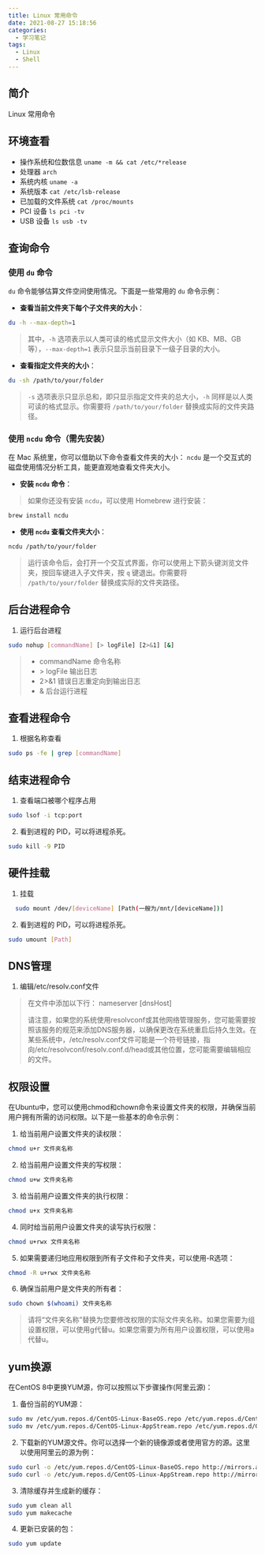 ```yaml
---
title: Linux 常用命令
date: 2021-08-27 15:18:56
categories:
  - 学习笔记
tags:
  - Linux
  - Shell
---
```


## 简介

Linux 常用命令

<!-- more -->

## 环境查看

- 操作系统和位数信息
  `uname -m && cat /etc/*release`
- 处理器
  `arch`
- 系统内核
  `uname -a`
- 系统版本
  `cat /etc/lsb-release`
- 已加载的文件系统
  `cat /proc/mounts`
- PCI 设备
  `ls pci -tv`
- USB 设备
  `ls usb -tv`

## 查询命令

### 使用 `du` 命令

`du` 命令能够估算文件空间使用情况。下面是一些常用的 `du` 命令示例：

- **查看当前文件夹下每个子文件夹的大小**：

```bash
du -h --max-depth=1
```

> 其中，`-h` 选项表示以人类可读的格式显示文件大小（如 KB、MB、GB 等），`--max-depth=1` 表示只显示当前目录下一级子目录的大小。

- **查看指定文件夹的大小**：

```bash
du -sh /path/to/your/folder
```

> `-s` 选项表示只显示总和，即只显示指定文件夹的总大小，`-h` 同样是以人类可读的格式显示。你需要将 `/path/to/your/folder` 替换成实际的文件夹路径。

### 使用 `ncdu` 命令（需先安装）

在 Mac 系统里，你可以借助以下命令查看文件夹的大小：
`ncdu` 是一个交互式的磁盘使用情况分析工具，能更直观地查看文件夹大小。

- **安装 `ncdu` 命令**：

> 如果你还没有安装 `ncdu`，可以使用 Homebrew 进行安装：

```bash
brew install ncdu
```

- **使用 `ncdu` 查看文件夹大小**：

```bash
ncdu /path/to/your/folder
```

> 运行该命令后，会打开一个交互式界面，你可以使用上下箭头键浏览文件夹，按回车键进入子文件夹，按 `q` 键退出。你需要将 `/path/to/your/folder` 替换成实际的文件夹路径。

## 后台进程命令

1. 运行后台进程

```bash
sudo nohup [commandName] [> logFile] [2>&1] [&]
```

  > - commandName 命令名称
  > - \> logFile 输出日志
  > - 2>&1 错误日志重定向到输出日志
  > - & 后台运行进程

## 查看进程命令

1. 根据名称查看

```bash
sudo ps -fe | grep [commandName]
```

## 结束进程命令

1. 查看端口被哪个程序占用

```bash
sudo lsof -i tcp:port
```

2. 看到进程的 PID，可以将进程杀死。

```bash
sudo kill -9 PID
```

## 硬件挂载

1. 挂载

```bash
  sudo mount /dev/[deviceName] [Path(一艘为/mnt/[deviceName])]
```

2. 看到进程的 PID，可以将进程杀死。

```bash
sudo umount [Path]
```

## DNS管理

1. 编辑/etc/resolv.conf文件

  > 在文件中添加以下行：
  > nameserver [dnsHost]
  >
  > 请注意，如果您的系统使用resolvconf或其他网络管理服务，您可能需要按照该服务的规范来添加DNS服务器，以确保更改在系统重启后持久生效。在某些系统中，/etc/resolv.conf文件可能是一个符号链接，指向/etc/resolvconf/resolv.conf.d/head或其他位置，您可能需要编辑相应的文件。

## 权限设置

在Ubuntu中，您可以使用chmod和chown命令来设置文件夹的权限，并确保当前用户拥有所需的访问权限。以下是一些基本的命令示例：

1. 给当前用户设置文件夹的读权限：

```bash
chmod u+r 文件夹名称
```

2. 给当前用户设置文件夹的写权限：

```bash
chmod u+w 文件夹名称
```

3. 给当前用户设置文件夹的执行权限：

```bash
chmod u+x 文件夹名称
```

4. 同时给当前用户设置文件夹的读写执行权限：

```bash
chmod u+rwx 文件夹名称
```

5. 如果需要递归地应用权限到所有子文件和子文件夹，可以使用-R选项：

```bash
chmod -R u+rwx 文件夹名称
```

6. 确保当前用户是文件夹的所有者：

```bash
sudo chown $(whoami) 文件夹名称
```

  > 请将“文件夹名称”替换为您要修改权限的实际文件夹名称。如果您需要为组设置权限，可以使用g代替u。如果您需要为所有用户设置权限，可以使用a代替u。

## yum换源

在CentOS 8中更换YUM源，你可以按照以下步骤操作(阿里云源)：

1. 备份当前的YUM源：

```bash
sudo mv /etc/yum.repos.d/CentOS-Linux-BaseOS.repo /etc/yum.repos.d/CentOS-Linux-BaseOS.repo.backup
sudo mv /etc/yum.repos.d/CentOS-Linux-AppStream.repo /etc/yum.repos.d/CentOS-Linux-AppStream.repo.backup
```

2. 下载新的YUM源文件。你可以选择一个新的镜像源或者使用官方的源。这里以使用阿里云的源为例：

```bash
sudo curl -o /etc/yum.repos.d/CentOS-Linux-BaseOS.repo http://mirrors.aliyun.com/repo/Centos-8.repo
sudo curl -o /etc/yum.repos.d/CentOS-Linux-AppStream.repo http://mirrors.aliyun.com/repo/Centos-8.repo
```

3. 清除缓存并生成新的缓存：

```bash
sudo yum clean all
sudo yum makecache
```

4. 更新已安装的包：

```bash
sudo yum update
```
